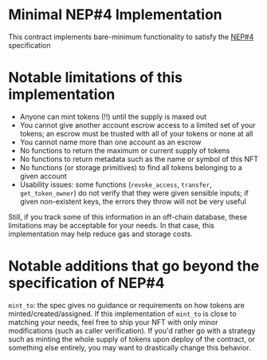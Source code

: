 Minimal NEP#4 Implementation
============================

This contract implements bare-minimum functionality to satisfy the [NEP#4](https://github.com/nearprotocol/NEPs/pull/4) specification


Notable limitations of this implementation
==========================================

* Anyone can mint tokens (!!) until the supply is maxed out
* You cannot give another account escrow access to a limited set of your tokens; an escrow must be trusted with all of your tokens or none at all
* You cannot name more than one account as an escrow
* No functions to return the maximum or current supply of tokens
* No functions to return metadata such as the name or symbol of this NFT
* No functions (or storage primitives) to find all tokens belonging to a given account
* Usability issues: some functions (`revoke_access`, `transfer`, `get_token_owner`) do not verify that they were given sensible inputs; if given non-existent keys, the errors they throw will not be very useful

Still, if you track some of this information in an off-chain database, these limitations may be acceptable for your needs. In that case, this implementation may help reduce gas and storage costs.


Notable additions that go beyond the specification of NEP#4
===========================================================

`mint_to`: the spec gives no guidance or requirements on how tokens are minted/created/assigned. If this implementation of `mint_to` is close to matching your needs, feel free to ship your NFT with only minor modifications (such as caller verification). If you'd rather go with a strategy such as minting the whole supply of tokens upon deploy of the contract, or something else entirely, you may want to drastically change this behavior.

